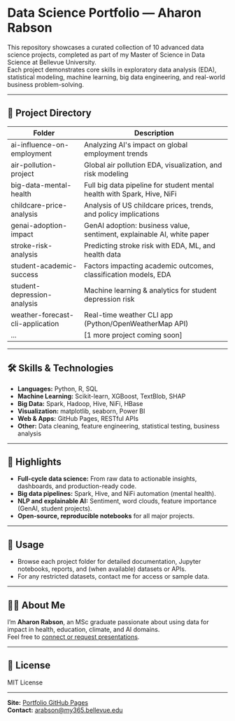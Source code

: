 # Data Science Portfolio — Aharon Rabson

This repository showcases a curated collection of 10 advanced data science projects, completed as part of my Master of Science in Data Science at Bellevue University.  
Each project demonstrates core skills in exploratory data analysis (EDA), statistical modeling, machine learning, big data engineering, and real-world business problem-solving.

---

## 📁 Project Directory

| Folder                            | Description                                                              |
|------------------------------------|--------------------------------------------------------------------------|
| ai-influence-on-employment         | Analyzing AI's impact on global employment trends                        |
| air-pollution-project              | Global air pollution EDA, visualization, and risk modeling               |
| big-data-mental-health             | Full big data pipeline for student mental health with Spark, Hive, NiFi   |
| childcare-price-analysis           | Analysis of US childcare prices, trends, and policy implications         |
| genai-adoption-impact              | GenAI adoption: business value, sentiment, explainable AI, white paper   |
| stroke-risk-analysis               | Predicting stroke risk with EDA, ML, and health data                     |
| student-academic-success           | Factors impacting academic outcomes, classification models, EDA           |
| student-depression-analysis        | Machine learning & analytics for student depression risk                  |
| weather-forecast-cli-application   | Real-time weather CLI app (Python/OpenWeatherMap API)                    |
| ...                                | [1 more project coming soon]                                             |

---

## 🛠️ Skills & Technologies

- **Languages:** Python, R, SQL  
- **Machine Learning:** Scikit-learn, XGBoost, TextBlob, SHAP  
- **Big Data:** Spark, Hadoop, Hive, NiFi, HBase  
- **Visualization:** matplotlib, seaborn, Power BI  
- **Web & Apps:** GitHub Pages, RESTful APIs  
- **Other:** Data cleaning, feature engineering, statistical testing, business analysis

---

## 🌟 Highlights

- **Full-cycle data science:** From raw data to actionable insights, dashboards, and production-ready code.
- **Big data pipelines:** Spark, Hive, and NiFi automation (mental health).
- **NLP and explainable AI:** Sentiment, word clouds, feature importance (GenAI, student projects).
- **Open-source, reproducible notebooks** for all major projects.

---

## 🚀 Usage

- Browse each project folder for detailed documentation, Jupyter notebooks, reports, and (when available) datasets or APIs.
- For any restricted datasets, contact me for access or sample data.

---

## 👨‍💻 About Me

I’m **Aharon Rabson**, an MSc graduate passionate about using data for impact in health, education, climate, and AI domains.  
Feel free to [connect or request presentations](mailto:arabson@my365.bellevue.edu).

---

## 📄 License

MIT License

---

**Site:** [Portfolio GitHub Pages](https://amrabson.github.io/my_portfolio/)  
**Contact:** arabson@my365.bellevue.edu

